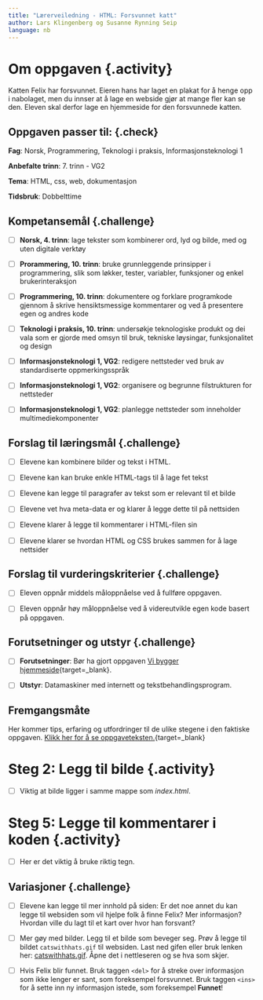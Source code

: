 ```yaml
---
title: "Lærerveiledning - HTML: Forsvunnet katt"
author: Lars Klingenberg og Susanne Rynning Seip
language: nb
---
```



# Om oppgaven {.activity}

Katten Felix har forsvunnet. Eieren hans har laget en plakat for å henge opp i
nabolaget, men du innser at å lage en webside gjør at mange fler kan se den.
Eleven skal derfor lage en hjemmeside for den forsvunnede katten.

## Oppgaven passer til: {.check}

__Fag__: Norsk, Programmering, Teknologi i praksis, Informasjonsteknologi 1

__Anbefalte trinn__: 7. trinn - VG2

__Tema__: HTML, css, web, dokumentasjon

__Tidsbruk__: Dobbelttime

## Kompetansemål {.challenge}

- [ ] __Norsk, 4. trinn__: lage tekster som kombinerer ord, lyd og bilde, med og
  uten digitale verktøy

- [ ] __Prorammering, 10. trinn__: bruke grunnleggende prinsipper i
  programmering, slik som løkker, tester, variabler, funksjoner og enkel
  brukerinteraksjon

- [ ] __Programmering, 10. trinn__: dokumentere og forklare programkode gjennom
  å skrive hensiktsmessige kommentarer og ved å presentere egen og andres kode

- [ ] __Teknologi i praksis, 10. trinn__: undersøkje teknologiske produkt og dei
  vala som er gjorde med omsyn til bruk, tekniske løysingar, funksjonalitet og
  design

- [ ] __Informasjonsteknologi 1, VG2__: redigere nettsteder ved bruk av
  standardiserte oppmerkingsspråk

- [ ] __Informasjonsteknologi 1, VG2__: organisere og begrunne filstrukturen for
  nettsteder

- [ ] __Informasjonsteknologi 1, VG2__: planlegge nettsteder som inneholder
  multimediekomponenter

## Forslag til læringsmål {.challenge}

- [ ] Elevene kan kombinere bilder og tekst i HTML.

- [ ] Elevene kan kan bruke enkle HTML-tags til å lage fet tekst

- [ ] Elevene kan legge til paragrafer av tekst som er relevant til et bilde

- [ ] Elevene vet hva meta-data er og klarer å legge dette til på nettsiden

- [ ] Elevene klarer å legge til kommentarer i HTML-filen sin

- [ ] Elevene klarer se hvordan HTML og CSS brukes sammen for å lage nettsider

## Forslag til vurderingskriterier {.challenge}

- [ ] Eleven oppnår middels måloppnåelse ved å fullføre oppgaven.

- [ ] Eleven oppnår høy måloppnåelse ved å videreutvikle egen kode basert på
  oppgaven.

## Forutsetninger og utstyr {.challenge}

- [ ] __Forutsetninger__: Bør ha gjort oppgaven [Vi bygger
  hjemmeside](../en_hjemmeside/en_hjemmeside.html){target=_blank}.

- [ ] __Utstyr__: Datamaskiner med internett og tekstbehandlingsprogram.

## Fremgangsmåte

Her kommer tips, erfaring og utfordringer til de ulike stegene i den faktiske
oppgaven. [Klikk her for å se
oppgaveteksten.](../forsvunnet_katt/forsvunnet_katt.html){target=_blank}


# Steg 2: Legg til bilde {.activity}

- [ ] Viktig at bilde ligger i samme mappe som _index.html_.


# Steg 5: Legge til kommentarer i koden {.activity}

- [ ] Her er det viktig å bruke riktig tegn.

## Variasjoner {.challenge}

- [ ] Elevene kan legge til mer innhold på siden: Er det noe annet du kan legge
  til websiden som vil hjelpe folk å finne Felix? Mer informasjon? Hvordan ville
  du lagt til et kart over hvor han forsvant?

- [ ] Mer gøy med bilder. Legg til et bilde som beveger seg. Prøv å legge til
  bildet `catswithhats.gif` til websiden. Last ned gifen eller bruk lenken her:
  [catswithhats.gif](../forsvunnet_katt/ressurser/catswithhats.gif). Åpne det i
  nettleseren og se hva som skjer.

- [ ] Hvis Felix blir funnet. Bruk taggen `<del>` for å streke over informasjon
  som ikke lenger er sant, som foreksempel forsvunnet. Bruk taggen `<ins>` for å
  sette inn ny informasjon istede, som foreksempel __Funnet__!
